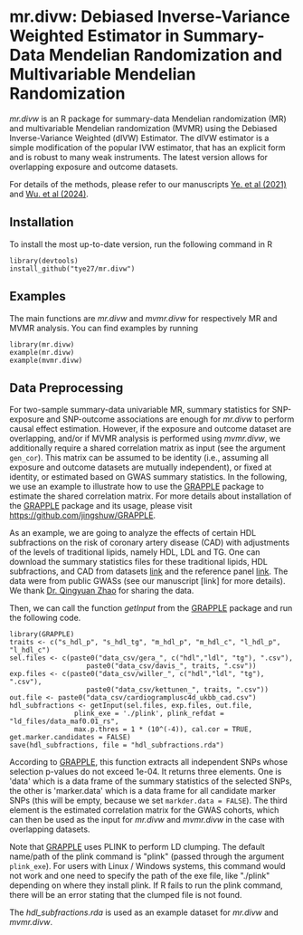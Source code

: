 # mr.divw: Debiased Inverse-Variance Weighted Estimator in Summary-Data Mendelian Randomization and Multivariable Mendelian Randomization

*mr.divw* is an R package for summary-data Mendelian randomization (MR) and multivariable Mendelian randomization (MVMR) using the Debiased Inverse-Variance Weighted (dIVW) Estimator. The dIVW estimator is a simple modification of the popular IVW estimator, that has an explicit form and is robust to many weak instruments. The latest version allows for overlapping exposure and outcome datasets.

For details of the methods, please refer to our manuscripts [Ye. et al (2021)](https://arxiv.org/pdf/1911.09802.pdf) and [Wu. et al (2024)](https://arxiv.org/abs/2402.00307).

## Installation

To install the most up-to-date version, run the following command in R

```
library(devtools)
install_github("tye27/mr.divw")
```

## Examples
The main functions are *mr.divw* and *mvmr.divw* for respectively MR and MVMR analysis. You can find examples by running

```
library(mr.divw)
example(mr.divw)
example(mvmr.divw)
```

## Data Preprocessing

For two-sample summary-data univariable MR, summary statistics for SNP-exposure and SNP-outcome associations are enough for *mr.divw* to perform causal effect estimation. However, if the exposure and outcome dataset are overlapping, and/or if MVMR analysis is performed using *mvmr.divw*, we additionally require a shared correlation matrix as input (see the argument ```gen_cor```). This matrix can be assumed to be identity (i.e., assuming all exposure and outcome datasets are mutually independent), or fixed at identity, or estimated based on GWAS summary statistics. In the following, we use an example to illustrate how to use the [GRAPPLE](https://github.com/jingshuw/GRAPPLE) package to estimate the shared correlation matrix. For more details about installation of the [GRAPPLE](https://github.com/jingshuw/GRAPPLE) package and its usage, please visit https://github.com/jingshuw/GRAPPLE.

As an example, we are going to analyze the effects of certain HDL subfractions on the risk of coronary artery disease (CAD) with adjustments of the levels of traditional lipids, namely HDL, LDL and TG. One can download the summary statistics files for these traditional lipids, HDL subfractions, and CAD from datasets [link](https://www.dropbox.com/scl/fo/y0n8x81py5kxeiw97djsg/h?rlkey=dxeqkfvvrja02f2d0s52nyqs8&dl=0) and the reference panel [link](https://www.dropbox.com/scl/fo/cucd65mredj3kl5yukmo3/h?rlkey=zvzn3pc33zb0gt8e4tco9fdfd&dl=0). The data were from public GWASs (see our manuscript [link] for more details). We thank [Dr. Qingyuan Zhao](https://www.statslab.cam.ac.uk/~qz280/) for sharing the data. 

Then, we can call the function *getInput* from the [GRAPPLE](https://github.com/jingshuw/GRAPPLE) package and run the following code. 

```
library(GRAPPLE)
traits <- c("s_hdl_p", "s_hdl_tg", "m_hdl_p", "m_hdl_c", "l_hdl_p", "l_hdl_c")
sel.files <- c(paste0("data_csv/gera_", c("hdl","ldl", "tg"), ".csv"),
                   paste0("data_csv/davis_", traits, ".csv"))
exp.files <- c(paste0("data_csv/willer_", c("hdl","ldl", "tg"), ".csv"),
                   paste0("data_csv/kettunen_", traits, ".csv"))
out.file <- paste0("data_csv/cardiogramplusc4d_ukbb_cad.csv")
hdl_subfractions <- getInput(sel.files, exp.files, out.file,
                plink_exe = './plink', plink_refdat = "ld_files/data_maf0.01_rs", 
                max.p.thres = 1 * (10^(-4)), cal.cor = TRUE, get.marker.candidates = FALSE)
save(hdl_subfractions, file = "hdl_subfractions.rda")
```

According to [GRAPPLE](https://github.com/jingshuw/GRAPPLE), this function extracts all independent SNPs whose selection p-values do not exceed 1e-04. It returns three elements. One is 'data' which is a data frame of the summary statistics of the selected SNPs, the other is 'marker.data' which is a data frame for all candidate marker SNPs (this will be empty, because we set ```markder.data = FALSE```). The third element is the estimated correlation matrix for the GWAS cohorts, which can then be used as the input for *mr.divw* and *mvmr.divw* in the case with overlapping datasets.

Note that [GRAPPLE](https://github.com/jingshuw/GRAPPLE) uses PLINK to perform LD clumping. The default name/path of the plink command is "plink" (passed through the argument ```plink_exe```). For users with Linux / Windows systems, this command would not work and one need to specify the path of the exe file, like "./plink" depending on where they install plink. If R fails to run the plink command, there will be an error stating that the clumped file is not found.

The *hdl_subfractions.rda* is used as an example dataset for *mr.divw* and *mvmr.divw*.




